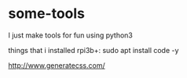 # some-tools
I just make tools for fun using python3

things that i installed rpi3b+:
sudo apt install code -y

http://www.generatecss.com/
